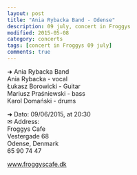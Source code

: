 ```yaml
---
layout: post
title: "Ania Rybacka Band - Odense"
description: 09 july, concert in Froggys
modified: 2015-05-08
category: concerts
tags: [concert in Froggys 09 july]
comments: true
---
```


➜ Ania Rybacka Band<br>
Ania Rybacka - vocal<br>
Łukasz Borowicki - Guitar<br>
Mariusz Praśniewski - bass<br>
Karol Domański - drums<br>

➜ Dato: 09/06/2015, at 20:30<br>
✉ Address:<br>
Froggys Cafe<br>
Vestergade 68<br>
Odense, Denmark<br>
65 90 74 47<br>

<a href="http://froggyscafe.dk">www.froggyscafe.dk</a>